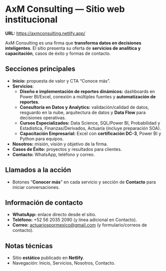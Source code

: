 # AxM Consulting — Sitio web institucional

**URL:** https://axmconsulting.netlify.app/

AxM Consulting es una firma que **transforma datos en decisiones inteligentes**. El sitio presenta su oferta de **servicios de analítica y capacitación**, casos de éxito y formas de contacto.

## Secciones principales
- **Inicio:** propuesta de valor y CTA “Conoce más”.
- **Servicios**:
  - **Diseño e implementación de reportes dinámicos:** dashboards en Power BI/Excel, conexión a múltiples fuentes y **automatización de reportes**.
  - **Consultoría en Datos y Analytics:** validación/calidad de datos, resguardo en la nube, arquitectura de datos y **Data Flow** para decisiones operativas.
  - **Cursos Especializados:** Data Science, SQL/Power BI, Probabilidad y Estadística, Finanzas/Derivados, Actuaría (incluye preparación SOA).
  - **Capacitación Empresarial:** Excel con **certificación DC-3**, Power BI y Python para equipos.
- **Nosotros:** misión, visión y objetivo de la firma.
- **Casos de Éxito:** proyectos y resultados para clientes.
- **Contacto:** WhatsApp, teléfono y correo.

## Llamados a la acción
- Botones “**Conocer más**” en cada servicio y sección de **Contacto** para iniciar conversaciones.

## Información de contacto
- **WhatsApp:** enlace directo desde el sitio.
- **Teléfono:** +52 56 2035 2090 (y línea adicional en Contacto).
- **Correo:** actuariospormexico@gmail.com (y formulario/correos de contacto).

## Notas técnicas
- Sitio **estático** publicado en **Netlify**.
- Navegación: Inicio, Servicios, Nosotros, Contacto.

